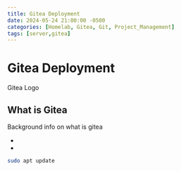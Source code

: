 ```yaml
---
title: Gitea Deployment
date: 2024-05-24 21:00:00 -0500
categories: [Homelab, Gitea, Git, Project_Management]
tags: [server,gitea]
---
```


# Gitea Deployment
Gitea Logo

## What is Gitea
Background info on what is gitea



*
*


```bash
sudo apt update
```